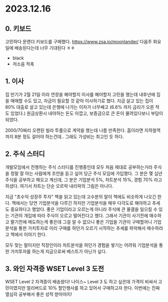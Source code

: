 # 2023.12.16

## 0. 키보드

고민하다 문랜더 키보드를 구매했다. https://www.zsa.io/moonlander/ 다음주 화요일에 배송된다는데 너무 기대된다 ㅎㅎ
- black
- 저소음 적축

## 1. 이사

집 만기가 2월 21일 이라 연장을 해야할지 이사를 해야할지 고민을 했는데 내후년에 집을 매매할 수도 있고, 자금이 필요할 것 같아 이사하기로 했다. 지금 살고 있는 집이 80% 대출로 살고 있는데 은행에 나가는 이자가 너무쎄고 (6.8% 까지 금리가 오른 적도 있었다.) 원금상환시 내야하는 돈도 아깝고, 보증금으로 큰 돈이 물려있다보니 부담이 되었다.

2000/70짜리 오랜된 빌라 투룸으로 계약을 했는데 나름 만족한다. 흠이라면 지하철역까지 8분 정도 걸어야 하는건데.. 그래도 가성비는 최고인 듯 하다.

## 2. 주식 스터디

개발모임에서 진행하는 주식 스터디를 진행중인데 모두 처음 제대로 공부하는거라 주식을 정말 잘 아는 사람에게 조언을 듣고 싶어 당근 주식 모임에 가입했다. 그 분은 몇 십년 주식을 공부하고 해오고 계신데, 그 분은 기업분석 5%, 차트분석 15%, 경험 70% 라고 하셨다. 여기서 차트는 단순 오르락 내리락의 그림은 아니다.

지금 "초수익 성장주 투자" 책을 읽고 있는데 고수분의 말이 책에도 비슷하게 나오긴 한다. 책에서는 당연 기업분석을 다루긴 하지만 기업분석을 매우 다각도로 해야하고 추세도 중요하다고 했었다. 좋은 기업이라고 오르는게 아니라 주식에 큰 물결을 일으킬 수 있는 기관의 개입에 따라 주식이 오르고 떨어진다고 했다. 그래서 기관이 사기전에 매수하고 팔기전에 매도하는게 좋은데 그걸 알 수 없으니 좋은 기업을 기관이 구매할꺼니 기업분석을 통한 가치투자로 미리 구매를 하던가 오르기 시작하는 추세를 파악해서 매수하라고 책에서 이야기 한다.

모두 맞는 말이지만 직장인이라 차트분석을 하던가 경험을 쌓기는 어려워 기업분석을 통한 가치투자를 하는게 지금으로써 베스트가 아닌가 싶다.

## 3. 와인 자격증 WSET Level 3 도전

WSET Level 2 자격증이 배송왔다! 나이스~ Level 3 도 하고 싶은데 가격이 비싸서 고민이였지만 얼리버드로 10% 할인행사를 하고 있어서 구매하고자 한다. 이번에는 진짜 열심히 공부해서 좋은 성적 받아야지!
